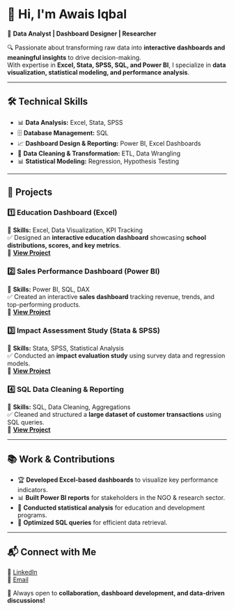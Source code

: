 # 👋 Hi, I'm Awais Iqbal  

🎯 **Data Analyst | Dashboard Designer | Researcher**  

🔍 Passionate about transforming raw data into **interactive dashboards and meaningful insights** to drive decision-making.  
With expertise in **Excel, Stata, SPSS, SQL, and Power BI**, I specialize in **data visualization, statistical modeling, and performance analysis**.  

---

## 🛠️ **Technical Skills**
- 📊 **Data Analysis:** Excel, Stata, SPSS  
- 🗄️ **Database Management:** SQL  
- 📈 **Dashboard Design & Reporting:** Power BI, Excel Dashboards  
- 📂 **Data Cleaning & Transformation:** ETL, Data Wrangling  
- 📊 **Statistical Modeling:** Regression, Hypothesis Testing  

---

## 📌 **Projects**
### **1️⃣ Education Dashboard (Excel)**
📌 **Skills:** Excel, Data Visualization, KPI Tracking  
✅ Designed an **interactive education dashboard** showcasing **school distributions, scores, and key metrics**.  
🚀 **[View Project](https://github.com/yourusername/Education-Dashboard)**  

### **2️⃣ Sales Performance Dashboard (Power BI)**
📌 **Skills:** Power BI, SQL, DAX  
✅ Created an interactive **sales dashboard** tracking revenue, trends, and top-performing products.  
🚀 **[View Project](https://github.com/yourusername/Sales-Dashboard)**  

### **3️⃣ Impact Assessment Study (Stata & SPSS)**
📌 **Skills:** Stata, SPSS, Statistical Analysis  
✅ Conducted an **impact evaluation study** using survey data and regression models.  
🚀 **[View Project](https://github.com/yourusername/Impact-Assessment)**  

### **4️⃣ SQL Data Cleaning & Reporting**
📌 **Skills:** SQL, Data Cleaning, Aggregations  
✅ Cleaned and structured a **large dataset of customer transactions** using SQL queries.  
🚀 **[View Project](https://github.com/yourusername/SQL-Data-Cleaning)**  

---

## 📚 **Work & Contributions**
- 🏆 **Developed Excel-based dashboards** to visualize key performance indicators.  
- 📊 **Built Power BI reports** for stakeholders in the NGO & research sector.  
- 📌 **Conducted statistical analysis** for education and development programs.  
- 📂 **Optimized SQL queries** for efficient data retrieval.  

---

## 📬 **Connect with Me**
💼 [LinkedIn](https://linkedin.com/in/yourprofile)  
📧 [Email](mailto:your.email@example.com)  

🚀 Always open to **collaboration, dashboard development, and data-driven discussions!**  
